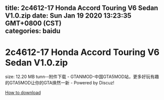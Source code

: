 
title: 2c4612-17 Honda Accord Touring V6 Sedan V1.0.zip
date: Sun Jan 19 2020 13:23:35 GMT+0800 (CST)    
categories: baidu
---

# 2c4612-17 Honda Accord Touring V6 Sedan V1.0.zip
size: 12.20 MB
 tunn--附件下载 - GTANMOD-中国GTA5MOD站，更多好玩有趣的GTA5MOD让你的GTA焕然一新 - Powered by Discuz!
 

[How to download](https://bpcam.bemobtrk.com/go/2ceec3aa-1ca2-46d6-b9ff-aaa5c184517c?jno=699)